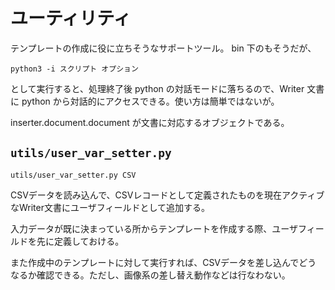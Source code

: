 # ユーティリティ

テンプレートの作成に役に立ちそうなサポートツール。
bin 下のもそうだが、

    python3 -i スクリプト オプション

として実行すると、処理終了後 python の対話モードに落ちるので、Writer
文書に python から対話的にアクセスできる。使い方は簡単ではないが。

inserter.document.document が文書に対応するオブジェクトである。

## `utils/user_var_setter.py`

    utils/user_var_setter.py CSV

CSVデータを読み込んで、CSVレコードとして定義されたものを現在アクティブ
なWriter文書にユーザフィールドとして追加する。

入力データが既に決まっている所からテンプレートを作成する際、ユーザフィー
ルドを先に定義しておける。

また作成中のテンプレートに対して実行すれば、CSVデータを差し込んでどう
なるか確認できる。ただし、画像系の差し替え動作などは行なわない。
